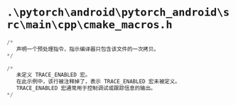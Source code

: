 # `.\pytorch\android\pytorch_android\src\main\cpp\cmake_macros.h`

```py
/*
   声明一个预处理指令，指示编译器只包含该文件的一次拷贝。
*/

/* 
   未定义 TRACE_ENABLED 宏。
   在此示例中，该行被注释掉了，表示 TRACE_ENABLED 宏未被定义。
   TRACE_ENABLED 宏通常用于控制调试或跟踪信息的输出。
*/
```